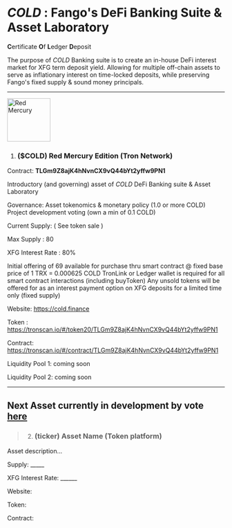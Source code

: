 
# *COLD* : Fango's DeFi Banking Suite & Asset Laboratory

 **C**ertificate **O**f **L**edger **D**eposit
 
 The purpose of *COLD* Banking suite is to create an in-house DeFi interest market for XFG term deposit yield.
 Allowing for multiple off-chain assets to serve as inflationary interest on time-locked deposits, while preserving Fango's fixed supply & sound money principals.


_____________________
<img height="100px" width="100px" title="Red Mercury" src="https://raw.githubusercontent.com/FandomGold/COLD/9dc01d924ff9712a56d489db825ae6e8449fc2ba/B5F889A6-92A8-4A13-BD7B-0514983310EB.jpeg"><img/>
1. ### ($COLD) Red Mercury Edition (Tron Network)

Contract: **TLGm9Z8ajK4hNvnCX9vQ44bYt2yffw9PN1**

Introductory (and governing) asset of *COLD* DeFi Banking suite & Asset Laboratory  

Governance: Asset tokenomics & monetary policy (1.0 or more COLD)  Project development voting (own a min of 0.1 COLD)
            
Current Supply: ( See token sale )

Max Supply : 80

XFG Interest Rate : 80%
  
Initial offering of 69 available for purchase thru smart contract @ fixed base price of 1 TRX = 0.000625 COLD 
TronLink or Ledger wallet is required for all smart contract interactions (including buyToken)
Any unsold tokens will be offered for as an interest payment option on XFG deposits for a limited time only (fixed supply)

Website: https://cold.finance

Token : https://tronscan.io/#/token20/TLGm9Z8ajK4hNvnCX9vQ44bYt2yffw9PN1

Contract: https://tronscan.io/#/contract/TLGm9Z8ajK4hNvnCX9vQ44bYt2yffw9PN1

Liquidity Pool 1: coming soon

Liquidity Pool 2: coming soon
____________________________
## Next Asset currently in development by vote [here](https://t.me/COLD_DeFi)

> 2. ### (ticker) Asset Name  (Token platform)
   
   Asset description...
   
   
   Supply: _____
  
   XFG Interest Rate: ______

   Website:
   
   Token:
   
   Contract: 
   

